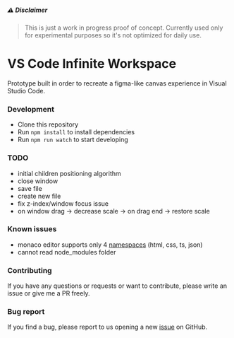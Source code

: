 ##### ⚠️ Disclaimer
> This is just a work in progress proof of concept. Currently used only for experimental purposes so it's not optimized for daily use.

# VS Code Infinite Workspace

Prototype built in order to recreate a figma-like canvas experience in Visual Studio Code. 

### Development

- Clone this repository
- Run `npm install` to install dependencies
- Run `npm run watch` to start developing

### TODO
- initial children positioning algorithm
- close window
- save file
- create new file
- fix z-index/window focus issue
- on window drag -> decrease scale -> on drag end -> restore scale

### Known issues
- monaco editor supports only 4 [namespaces](https://microsoft.github.io/monaco-editor/typedoc/modules/languages.html) (html, css, ts, json)
- cannot read node_modules folder

### Contributing
If you have any questions or requests or want to contribute, please write an issue or give me a PR freely.

### Bug report
If you find a bug, please report to us opening a new [issue](https://github.com/anas-araid/vscode-infinite-workspace/issues) on GitHub.